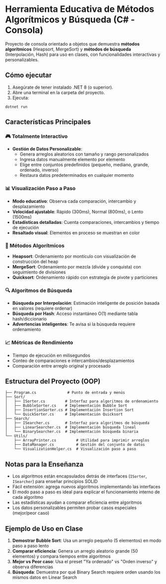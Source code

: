 # Herramienta Educativa de Métodos Algorítmicos y Búsqueda (C# - Consola)

Proyecto de consola orientado a objetos que demuestra **métodos algorítmicos** (Heapsort, MergeSort) y **métodos de búsqueda** (Interpolación, Hash) para uso en clases, con funcionalidades interactivas y personalizables.

## Cómo ejecutar

1. Asegúrate de tener instalado .NET 8 (o superior).
2. Abre una terminal en la carpeta del proyecto.
3. Ejecuta:

```pwsh
dotnet run
```

## Características Principales

### 🎮 Totalmente Interactivo
- **Gestión de Datos Personalizable**: 
  - Genera arreglos aleatorios con tamaño y rango personalizados
  - Ingresa datos manualmente elemento por elemento
  - Elige entre conjuntos predefinidos (pequeño, mediano, grande, ordenado, inverso)
  - Restaura datos predeterminados en cualquier momento

### 📊 Visualización Paso a Paso
- **Modo educativo**: Observa cada comparación, intercambio y desplazamiento
- **Velocidad ajustable**: Rápido (300ms), Normal (800ms), o Lento (1500ms)
- **Estadísticas detalladas**: Cuenta comparaciones, intercambios y tiempo de ejecución
- **Resaltado visual**: Elementos en proceso se muestran en color

### 🔢 Métodos Algorítmicos
- **Heapsort**: Ordenamiento por montículo con visualización de construcción del heap
- **MergeSort**: Ordenamiento por mezcla (divide y conquista) con seguimiento de divisiones
- **Quicksort**: Ordenamiento rápido con estrategia de pivote y particiones

### 🔍 Algoritmos de Búsqueda
- **Búsqueda por Interpolación**: Estimación inteligente de posición basada en valores (requiere ordenar)
- **Búsqueda por Hash**: Acceso instantáneo O(1) mediante tabla hash/diccionario
- **Advertencias inteligentes**: Te avisa si la búsqueda requiere ordenamiento

### 📈 Métricas de Rendimiento
- Tiempo de ejecución en milisegundos
- Conteo de comparaciones e intercambios/desplazamientos
- Comparación entre arreglo original y procesado

## Estructura del Proyecto (OOP)

```
├── Program.cs              # Punto de entrada y menús
├── Sort/
│   ├── ISorter.cs         # Interfaz para algoritmos de ordenamiento
│   ├── BubbleSorter.cs    # Implementación Bubble Sort
│   ├── InsertionSorter.cs # Implementación Insertion Sort
│   └── QuickSorter.cs     # Implementación Quicksort
├── Search/
│   ├── ISearcher.cs       # Interfaz para algoritmos de búsqueda
│   ├── LinearSearcher.cs  # Implementación búsqueda lineal
│   └── BinarySearcher.cs  # Implementación búsqueda binaria
└── Utils/
    ├── ArrayPrinter.cs         # Utilidad para imprimir arreglos
    ├── DataManager.cs          # Gestión del conjunto de datos
    └── VisualizationHelper.cs  # Visualización paso a paso
```

## Notas para la Enseñanza

- Los algoritmos están encapsulados detrás de interfaces (`ISorter`, `ISearcher`) para enseñar principios SOLID
- Fácil extensión: agrega nuevos algoritmos implementando las interfaces
- El modo paso a paso es ideal para explicar el funcionamiento interno de cada algoritmo
- Las estadísticas ayudan a comparar eficiencia entre algoritmos
- Los datos personalizables permiten probar casos especiales (mejor/peor caso)

## Ejemplo de Uso en Clase

1. **Demostrar Bubble Sort**: Usa un arreglo pequeño (5 elementos) en modo paso a paso lento
2. **Comparar eficiencia**: Genera un arreglo aleatorio grande (50 elementos) y compara tiempos entre algoritmos
3. **Mejor vs Peor caso**: Usa el preset "Ya ordenado" vs "Orden inverso" y observa diferencias
4. **Búsqueda**: Demuestra por qué Binary Search requiere orden usando los mismos datos en Linear Search
